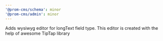 ```yaml
---
'@prom-cms/schema': minor
'@prom-cms/admin': minor
---
```


Adds wysiwyg editor for longText field type. This editor is created with the help of awesome TipTap library
